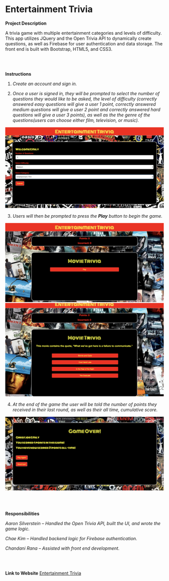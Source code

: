 # Entertainment Trivia

**Project Description**

A trivia game with multiple entertainment categories and levels of difficulty. This app utilizes JQuery and the Open Trivia API to dynamically create questions, as well as Firebase for user authentication and data storage. The front end is built with Bootstrap, HTML5, and CSS3.

<br/>
<br/>

**Instructions**

1.	*Create an account and sign in.*


2.	*Once a user is signed in, they will be prompted to select the number of questions they would like to be asked, the level of difficulty (correctly answered easy questions will give a user 1 point, correctly answered medium questions will give a user 2 point and correctly answered hard questions will give a user 3 points), as well as the the genre of the questions(users can choose either film, television, or music).*

![Image 1 of ET app](assets/images/instructions1.png)


3.	*Users will then be prompted to press the **Play** button to begin the game.*

![Image 2 of ET app](assets/images/instructions2.png)
![Image 4 of ET app](assets/images/instructions4.png)

4.	*At the end of the game the user will be told the number of points they received in their last round, as well as their all time, cumulative score.*

![Image 3 of ET app](assets/images/instructions3.png)


<br/>
<br/>


**Responsibilities**

*Aaron Silverstein*  *– Handled the Open Trivia API, built the UI, and wrote the game logic.*

*Chae Kim* *– Handled backend logic for Firebase authentication.* 

*Chandani Rana* – *Assisted with front end development.* 

<br/>
<br/>

**Link to Website**
[Entertainment Trivia](https://chaehkim.github.io/TeamTrioProject/)